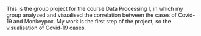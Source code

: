 This is the group project for the course Data Processing I, in which my group analyzed and visualised the correlation between the cases of Covid-19 and Monkeypox.
My work is the first step of the project, so the visualisation of Covid-19 cases.
